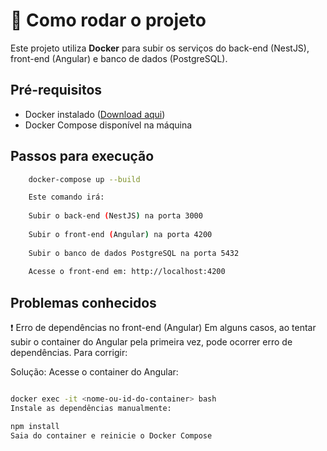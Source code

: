 # 🚀 Como rodar o projeto

Este projeto utiliza **Docker** para subir os serviços do back-end (NestJS), front-end (Angular) e banco de dados (PostgreSQL).

## Pré-requisitos
- Docker instalado ([Download aqui](https://www.docker.com/get-started))
- Docker Compose disponível na máquina

## Passos para execução

```bash
    docker-compose up --build

    Este comando irá:
    
    Subir o back-end (NestJS) na porta 3000
    
    Subir o front-end (Angular) na porta 4200
    
    Subir o banco de dados PostgreSQL na porta 5432
    
    Acesse o front-end em: http://localhost:4200
```
## Problemas conhecidos
❗ Erro de dependências no front-end (Angular)
Em alguns casos, ao tentar subir o container do Angular pela primeira vez, pode ocorrer erro de dependências. Para corrigir:

Solução:
Acesse o container do Angular:

```bash

docker exec -it <nome-ou-id-do-container> bash
Instale as dependências manualmente:

npm install
Saia do container e reinicie o Docker Compose


